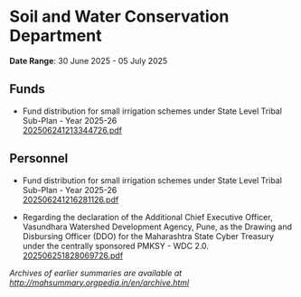 # Soil and Water Conservation Department

**Date Range**: 30 June 2025 - 05 July 2025


## Funds
- Fund distribution for small irrigation schemes under State Level Tribal Sub-Plan - Year 2025-26\
  [202506241213344726.pdf](https://gr.maharashtra.gov.in/Site/Upload/Government%20Resolutions/English/202506241213344726.pdf)

## Personnel
- Fund distribution for small irrigation schemes under State Level Tribal Sub-Plan - Year 2025-26\
  [202506241216281126.pdf](https://gr.maharashtra.gov.in/Site/Upload/Government%20Resolutions/English/202506241216281126.pdf)

- Regarding the declaration of the Additional Chief Executive Officer, Vasundhara Watershed Development Agency, Pune, as the Drawing and Disbursing Officer (DDO) for the Maharashtra State Cyber Treasury under the centrally sponsored PMKSY - WDC 2.0.\
  [202506251828069726.pdf](https://gr.maharashtra.gov.in/Site/Upload/Government%20Resolutions/English/202506251828069726.pdf)


*Archives of earlier summaries are available at http://mahsummary.orgpedia.in/en/archive.html*